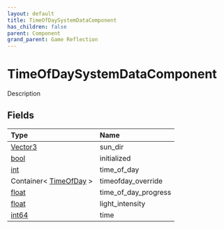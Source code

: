 ```yaml
---
layout: default
title: TimeOfDaySystemDataComponent
has_children: false
parent: Component
grand_parent: Game Reflection
---
```

# TimeOfDaySystemDataComponent
Description 

## Fields

| Type | Name |
|:----------|:--------------|
| [Vector3](/riftbreaker-wiki/docs/game-reflection/classes/vector3/) | sun_dir |
| [bool](/riftbreaker-wiki/docs/game-reflection/components/bool/) | initialized |
| [int](/riftbreaker-wiki/docs/game-reflection/enums/int/) | time_of_day |
| Container< [TimeOfDay](/riftbreaker-wiki/docs/game-reflection/enums/time_of_day/) > | timeofday_override |
| [float](/riftbreaker-wiki/docs/game-reflection/components/float/) | time_of_day_progress |
| [float](/riftbreaker-wiki/docs/game-reflection/components/float/) | light_intensity |
| [int64](/riftbreaker-wiki/docs/game-reflection/components/int64/) | time |

